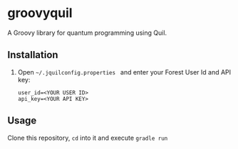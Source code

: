 # groovyquil

A Groovy library for quantum programming using Quil. 

## Installation

1. Open `~/.jquilconfig.properties ` and enter your Forest User Id and API key:

   ```
   user_id=<YOUR USER ID>
   api_key=<YOUR API KEY>
   ```

## Usage
Clone this repository, `cd` into it and execute `gradle run`